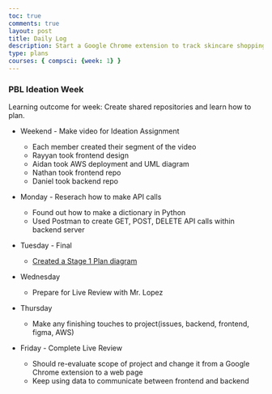 ```yaml
---
toc: true
comments: true
layout: post
title: Daily Log
description: Start a Google Chrome extension to track skincare shopping 
type: plans
courses: { compsci: {week: 1} }
---
```


### PBL Ideation Week

Learning outcome for week: Create shared repositories and learn how to plan.

- Weekend - Make video for Ideation Assignment
  - Each member created their segment of the video
  - Rayyan took frontend design
  - Aidan took AWS deployment and UML diagram
  - Nathan took frontend repo 
  - Daniel took backend repo

- Monday - Reserach how to make API calls
  - Found out how to make a dictionary in Python
  - Used Postman to create GET, POST, DELETE API calls within backend server

- Tuesday - Final 
  - [Created a Stage 1 Plan diagram](https://www.figma.com/file/lNaiEEGgJDh8OhVRZOh4G7/Stage-1-Plan?type=whiteboard&node-id=0-1&t=bl3uLunH7cqTKAUK-0)
- Wednesday
  - Prepare for Live Review with Mr. Lopez
- Thursday
  - Make any finishing touches to project(issues, backend, frontend, figma, AWS)
- Friday - Complete Live Review
  - Should re-evaluate scope of project and change it from a Google Chrome extension to a web page 
  - Keep using data to communicate between frontend and backend
